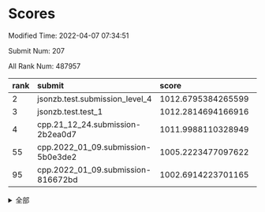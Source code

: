 # Scores

Modified Time: 2022-04-07 07:34:51

Submit Num: 207

All Rank Num: 487957

| rank |               submit               |       score        |       sigma        | pk_num |
| :--- | :--------------------------------- | :----------------- | :----------------- | :----- |
| 2    | jsonzb.test.submission_level_4     | 1012.6795384265599 | 0.7834175147473722 | 9427   |
| 3    | jsonzb.test.test_1                 | 1012.2814694166916 | 0.7777015198094822 | 9429   |
| 4    | cpp.21_12_24.submission-2b2ea0d7   | 1011.9988110328949 | 0.8024323122358533 | 9426   |
| 55   | cpp.2022_01_09.submission-5b0e3de2 | 1005.2223477097622 | 0.7238173449140661 | 9433   |
| 95   | cpp.2022_01_09.submission-816672bd | 1002.6914223701165 | 0.7073242054828    | 9426   |


<details>
<summary>全部</summary>

| rank |                 submit                 |       score        |       sigma        | pk_num |
| :--- | :------------------------------------- | :----------------- | :----------------- | :----- |
| 1    | gobigger.level_3.submission_level_3_39 | 1012.7924705510956 | 0.807626553523558  | 9428   |
| 2    | jsonzb.test.submission_level_4         | 1012.6795384265599 | 0.7834175147473722 | 9427   |
| 3    | jsonzb.test.test_1                     | 1012.2814694166916 | 0.7777015198094822 | 9429   |
| 4    | cpp.21_12_24.submission-2b2ea0d7       | 1011.9988110328949 | 0.8024323122358533 | 9426   |
| 5    | gobigger.level_3.submission_level_3_23 | 1011.3636824928371 | 0.778131041862785  | 9434   |
| 6    | gobigger.level_3.submission_level_3_15 | 1011.3045986912545 | 0.77820320315913   | 9432   |
| 7    | gobigger.level_3.submission_level_3_12 | 1011.0173904120721 | 0.7847959627249615 | 9433   |
| 8    | gobigger.level_3.submission_level_3_8  | 1011.0043219789147 | 0.7784926377734395 | 9430   |
| 9    | gobigger.level_3.submission_level_3_17 | 1010.9938013837227 | 0.7626778392206125 | 9433   |
| 10   | gobigger.level_3.submission_level_3_32 | 1010.9362652084882 | 0.7728110478846737 | 9430   |
| 11   | gobigger.level_3.submission_level_3_37 | 1010.7379487336489 | 0.7840063487286095 | 9430   |
| 12   | gobigger.level_3.submission_level_3_9  | 1010.7121293778981 | 0.7638722330343197 | 9426   |
| 13   | gobigger.level_3.submission_level_3_25 | 1010.7034885221104 | 0.7662430738774768 | 9426   |
| 14   | gobigger.level_3.submission_level_3_43 | 1010.6830423339052 | 0.7753941851595966 | 9427   |
| 15   | gobigger.level_3.submission_level_3_44 | 1010.5337602804541 | 0.793411190791735  | 9433   |
| 16   | gobigger.level_3.submission_level_3_24 | 1010.5153736993079 | 0.7530888074778187 | 9428   |
| 17   | gobigger.level_3.submission_level_3_48 | 1010.4389919154312 | 0.7742528232508921 | 9430   |
| 18   | gobigger.level_3.submission_level_3_36 | 1010.4088185695188 | 0.7518698040281916 | 9430   |
| 19   | gobigger.level_3.submission_level_3_22 | 1010.3743075875357 | 0.7768834106294835 | 9431   |
| 20   | gobigger.level_3.submission_level_3_42 | 1010.3653463165674 | 0.7687215822173201 | 9433   |
| 21   | gobigger.level_3.submission_level_3_40 | 1010.2574046668664 | 0.7550423437611572 | 9426   |
| 22   | gobigger.level_3.submission_level_3_33 | 1010.0843749645795 | 0.7518626455204388 | 9429   |
| 23   | gobigger.level_3.submission_level_3_7  | 1010.0535361117005 | 0.7615068844655486 | 9433   |
| 24   | gobigger.level_3.submission_level_3_0  | 1009.9660494795446 | 0.7613594052466861 | 9424   |
| 25   | gobigger.level_3.submission_level_3_18 | 1009.9595126857266 | 0.7489503880707458 | 9432   |
| 26   | gobigger.level_3.submission_level_3_26 | 1009.8435965874112 | 0.7762528702222441 | 9433   |
| 27   | gobigger.level_3.submission_level_3_35 | 1009.8249747390396 | 0.77891685666758   | 9431   |
| 28   | gobigger.level_3.submission_level_3_13 | 1009.7934123930542 | 0.7600002899907995 | 9434   |
| 29   | gobigger.level_3.submission_level_3_49 | 1009.7381302800876 | 0.7590991107783102 | 9428   |
| 30   | gobigger.level_3.submission_level_3_47 | 1009.7102842218507 | 0.7477508158976945 | 9425   |
| 31   | gobigger.level_3.submission_level_3_30 | 1009.6448230362018 | 0.7513137678944448 | 9430   |
| 32   | gobigger.level_3.submission_level_3_3  | 1009.642557695098  | 0.7449034755814528 | 9426   |
| 33   | gobigger.level_3.submission_level_3_2  | 1009.5454535594474 | 0.7516868785259113 | 9431   |
| 34   | gobigger.level_3.submission_level_3_19 | 1009.4670168403785 | 0.7586080494518164 | 9423   |
| 35   | gobigger.level_3.submission_level_3_5  | 1009.4052456577883 | 0.7608333148596136 | 9428   |
| 36   | gobigger.level_3.submission_level_3_45 | 1009.3917934572963 | 0.7628902227513394 | 9434   |
| 37   | gobigger.level_3.submission_level_3_10 | 1009.3671398455454 | 0.762415286941052  | 9430   |
| 38   | gobigger.level_3.submission_level_3_46 | 1009.3631217760436 | 0.7442829476203349 | 9425   |
| 39   | gobigger.level_3.submission_level_3_11 | 1009.3426583717675 | 0.7711906068669261 | 9426   |
| 40   | gobigger.level_3.submission_level_3_41 | 1009.3255890406583 | 0.7403916156280903 | 9426   |
| 41   | gobigger.level_3.submission_level_3_31 | 1009.3222284060519 | 0.7569582605146236 | 9433   |
| 42   | gobigger.level_3.submission_level_3_4  | 1009.2757678170715 | 0.7480857573818502 | 9426   |
| 43   | gobigger.level_3.submission_level_3_6  | 1009.2579615508115 | 0.7632702385927371 | 9427   |
| 44   | gobigger.level_3.submission_level_3_34 | 1009.1959608793487 | 0.7512126795461074 | 9427   |
| 45   | gobigger.level_3.submission_level_3_1  | 1009.1914044452938 | 0.7409717691276065 | 9430   |
| 46   | gobigger.level_3.submission_level_3_16 | 1009.1188825077014 | 0.7557093700433143 | 9431   |
| 47   | gobigger.level_3.submission_level_3_27 | 1009.0332359895272 | 0.7491229860702139 | 9431   |
| 48   | gobigger.level_3.submission_level_3_21 | 1009.020506747473  | 0.7705888674355386 | 9421   |
| 49   | gobigger.level_3.submission_level_3_29 | 1008.9687105953533 | 0.7482741296382526 | 9429   |
| 50   | gobigger.level_3.submission_level_3_14 | 1008.9071597169473 | 0.7482760820786576 | 9429   |
| 51   | gobigger.level_3.submission_level_3_38 | 1008.803706447649  | 0.7456405769626161 | 9424   |
| 52   | gobigger.level_3.submission_level_3_28 | 1008.6931838900407 | 0.7245927895360824 | 9433   |
| 53   | gobigger.level_3.submission_level_3_20 | 1008.5325690300475 | 0.7443160064687258 | 9428   |
| 54   | gobigger.level_1.submission_level_1_49 | 1005.2239543374719 | 0.7211946845509463 | 9426   |
| 55   | cpp.2022_01_09.submission-5b0e3de2     | 1005.2223477097622 | 0.7238173449140661 | 9433   |
| 56   | gobigger.level_1.submission_level_1_45 | 1005.0537702658809 | 0.7274424294494994 | 9430   |
| 57   | gobigger.level_1.submission_level_1_43 | 1004.6803993514228 | 0.7157536921868342 | 9431   |
| 58   | gobigger.level_1.submission_level_1_35 | 1004.6333639019568 | 0.7234879039353364 | 9427   |
| 59   | gobigger.level_1.submission_level_1_23 | 1004.5069695706825 | 0.713717676255135  | 9431   |
| 60   | gobigger.level_1.submission_level_1_19 | 1004.4711157345753 | 0.7165865493965043 | 9432   |
| 61   | gobigger.level_1.submission_level_1_4  | 1004.0260312607821 | 0.7139387556373831 | 9429   |
| 62   | gobigger.level_1.submission_level_1_17 | 1004.0237986758775 | 0.7220215373643645 | 9430   |
| 63   | gobigger.level_1.submission_level_1_29 | 1003.9983403644618 | 0.7146232666813667 | 9430   |
| 64   | gobigger.level_1.submission_level_1_16 | 1003.9427323242767 | 0.707789177924196  | 9430   |
| 65   | gobigger.level_1.submission_level_1_37 | 1003.8001256147927 | 0.7180591208996963 | 9423   |
| 66   | gobigger.level_1.submission_level_1_10 | 1003.7501170033711 | 0.7195172929447903 | 9429   |
| 67   | gobigger.level_1.submission_level_1_38 | 1003.6876822373524 | 0.7199435995542515 | 9429   |
| 68   | gobigger.level_1.submission_level_1_36 | 1003.6646736049771 | 0.7185142933415816 | 9433   |
| 69   | gobigger.level_1.submission_level_1_6  | 1003.5974238481805 | 0.7280574004384135 | 9426   |
| 70   | gobigger.level_1.submission_level_1_32 | 1003.5803189169395 | 0.7099266357370488 | 9432   |
| 71   | gobigger.level_1.submission_level_1_9  | 1003.5720683301107 | 0.7090352515414117 | 9427   |
| 72   | gobigger.level_1.submission_level_1_11 | 1003.4884718470498 | 0.707545672476707  | 9425   |
| 73   | gobigger.level_1.submission_level_1_47 | 1003.4672490782579 | 0.7148432949322728 | 9430   |
| 74   | gobigger.level_1.submission_level_1_7  | 1003.4135075240846 | 0.7179810749706045 | 9431   |
| 75   | gobigger.level_1.submission_level_1_42 | 1003.3720594059323 | 0.7010825899761989 | 9432   |
| 76   | gobigger.level_1.submission_level_1_41 | 1003.3702798322041 | 0.7258991460858449 | 9433   |
| 77   | gobigger.level_1.submission_level_1_25 | 1003.3483511752233 | 0.7201542790231548 | 9432   |
| 78   | gobigger.level_1.submission_level_1_40 | 1003.3259778689783 | 0.7113828573378177 | 9426   |
| 79   | gobigger.level_1.submission_level_1_28 | 1003.273307449639  | 0.7131942494806702 | 9434   |
| 80   | gobigger.level_1.submission_level_1_1  | 1003.2449428083002 | 0.7205933697029152 | 9432   |
| 81   | gobigger.level_1.submission_level_1_2  | 1003.2448996277404 | 0.7196620077759582 | 9430   |
| 82   | gobigger.level_1.submission_level_1_26 | 1003.2045379003958 | 0.7291637961214504 | 9426   |
| 83   | gobigger.level_1.submission_level_1_44 | 1003.193149518633  | 0.7057663432404861 | 9432   |
| 84   | gobigger.level_1.submission_level_1_21 | 1003.1684902787405 | 0.704619905807101  | 9427   |
| 85   | gobigger.level_1.submission_level_1_24 | 1003.1089135531945 | 0.7257741260703326 | 9432   |
| 86   | gobigger.level_1.submission_level_1_20 | 1003.0147540342869 | 0.7009784688659847 | 9430   |
| 87   | gobigger.level_1.submission_level_1_14 | 1002.9807054025651 | 0.7191372297925755 | 9429   |
| 88   | gobigger.level_1.submission_level_1_3  | 1002.9601579827174 | 0.7216368037015346 | 9438   |
| 89   | gobigger.level_1.submission_level_1_27 | 1002.9550003071151 | 0.7290746510958845 | 9428   |
| 90   | gobigger.level_1.submission_level_1_15 | 1002.9487999202298 | 0.7020498245545402 | 9422   |
| 91   | gobigger.level_1.submission_level_1_22 | 1002.9361159983862 | 0.7072173550202587 | 9428   |
| 92   | gobigger.level_1.submission_level_1_30 | 1002.8851813477867 | 0.7155326584698711 | 9426   |
| 93   | gobigger.level_1.submission_level_1_12 | 1002.855215985818  | 0.7250255966685109 | 9430   |
| 94   | gobigger.level_1.submission_level_1_48 | 1002.723962995186  | 0.725658455528913  | 9429   |
| 95   | cpp.2022_01_09.submission-816672bd     | 1002.6914223701165 | 0.7073242054828    | 9426   |
| 96   | gobigger.level_1.submission_level_1_5  | 1002.680418952756  | 0.7118304930771364 | 9434   |
| 97   | gobigger.level_1.submission_level_1_39 | 1002.608245803015  | 0.7088823599483841 | 9428   |
| 98   | gobigger.level_1.submission_level_1_0  | 1002.5763994913186 | 0.7227918996961441 | 9430   |
| 99   | gobigger.level_1.submission_level_1_33 | 1002.497793680644  | 0.7082861349373457 | 9429   |
| 100  | gobigger.level_1.submission_level_1_34 | 1002.4447250313949 | 0.7125224891062366 | 9430   |
| 101  | gobigger.level_1.submission_level_1_18 | 1002.3657309343829 | 0.7132034494467303 | 9431   |
| 102  | gobigger.level_1.submission_level_1_46 | 1002.3340883237481 | 0.7123689262265847 | 9426   |
| 103  | gobigger.level_1.submission_level_1_31 | 1002.326462127473  | 0.6997036598469669 | 9428   |
| 104  | gobigger.level_1.submission_level_1_8  | 1002.2039543455472 | 0.7148236886203879 | 9425   |
| 105  | gobigger.level_1.submission_level_1_13 | 1001.9916116221063 | 0.7042968552701075 | 9425   |
| 106  | gobigger.random.submission_random_6    | 997.564547813912   | 0.7026538222475094 | 9422   |
| 107  | gobigger.random.submission_random_25   | 997.3058357008573  | 0.7122762732894612 | 9428   |
| 108  | gobigger.random.submission_random_21   | 997.2896352455316  | 0.7158886741324139 | 9431   |
| 109  | gobigger.random.submission_random_49   | 996.9901962306304  | 0.7050436936283672 | 9430   |
| 110  | gobigger.random.submission_random_29   | 996.9770595217277  | 0.6960545829228191 | 9423   |
| 111  | gobigger.random.submission_random_44   | 996.9672530261322  | 0.7070691830242963 | 9428   |
| 112  | gobigger.random.submission_random_9    | 996.8360388997351  | 0.7105517021711383 | 9432   |
| 113  | gobigger.random.submission_random_3    | 996.7722712340687  | 0.7022305476712135 | 9428   |
| 114  | gobigger.random.submission_random_42   | 996.7137407357109  | 0.7097436639915939 | 9429   |
| 115  | gobigger.random.submission_random_7    | 996.5931775440974  | 0.7264121724457488 | 9431   |
| 116  | gobigger.random.submission_random_34   | 996.566479384136   | 0.7072831449296931 | 9428   |
| 117  | gobigger.random.submission_random_36   | 996.5492084763874  | 0.7020381085314416 | 9433   |
| 118  | gobigger.random.submission_random_1    | 996.5280268614699  | 0.7060979502795451 | 9429   |
| 119  | gobigger.random.submission_random_18   | 996.4798219915621  | 0.7186791219198784 | 9427   |
| 120  | gobigger.random.submission_random_17   | 996.4595313357663  | 0.7132486213229234 | 9432   |
| 121  | gobigger.random.submission_random_23   | 996.4243503166418  | 0.7219467751985585 | 9426   |
| 122  | gobigger.random.submission_random_19   | 996.388624270682   | 0.7091627801226669 | 9431   |
| 123  | gobigger.random.submission_random_40   | 996.329653540886   | 0.6972475628178093 | 9435   |
| 124  | gobigger.random.submission_random_12   | 996.3228730386921  | 0.7064642234289259 | 9423   |
| 125  | gobigger.random.submission_random_2    | 996.3064918712404  | 0.7049231110722615 | 9435   |
| 126  | gobigger.random.submission_random_0    | 996.3001465375436  | 0.7060443773608993 | 9427   |
| 127  | gobigger.random.submission_random_31   | 996.2710450431217  | 0.7173828174160414 | 9423   |
| 128  | gobigger.random.submission_random_10   | 996.2033278972376  | 0.7078066194630633 | 9427   |
| 129  | gobigger.random.submission_random_33   | 996.1814488482387  | 0.7141785869334274 | 9431   |
| 130  | gobigger.random.submission_random_8    | 996.1696553882156  | 0.7101261339807543 | 9428   |
| 131  | gobigger.random.submission_random_11   | 996.0927302598997  | 0.6987601668312101 | 9425   |
| 132  | gobigger.random.submission_random_16   | 996.0586749744955  | 0.7137399809136638 | 9430   |
| 133  | gobigger.random.submission_random_15   | 995.9813816315506  | 0.7200883971517823 | 9428   |
| 134  | gobigger.random.submission_random_39   | 995.9786388774091  | 0.7094434814656557 | 9430   |
| 135  | gobigger.random.submission_random_35   | 995.9632879645991  | 0.718630761578371  | 9429   |
| 136  | gobigger.random.submission_random_45   | 995.9026982151922  | 0.6987396965778913 | 9429   |
| 137  | gobigger.random.submission_random_14   | 995.8583923151612  | 0.7116858207581209 | 9434   |
| 138  | gobigger.random.submission_random_32   | 995.857527911468   | 0.7129144268818765 | 9429   |
| 139  | gobigger.random.submission_random_48   | 995.7991083035727  | 0.7270611536860018 | 9431   |
| 140  | gobigger.random.submission_random_30   | 995.7454794459795  | 0.7160839526505686 | 9429   |
| 141  | gobigger.random.submission_random_24   | 995.7418380878914  | 0.7078201308152899 | 9428   |
| 142  | gobigger.random.submission_random_37   | 995.5993636542242  | 0.7164216384669712 | 9429   |
| 143  | gobigger.random.submission_random_43   | 995.5923101049101  | 0.6940466702092322 | 9428   |
| 144  | gobigger.random.submission_random_28   | 995.5826087378972  | 0.7209540601430886 | 9435   |
| 145  | gobigger.random.submission_random_4    | 995.5451363695023  | 0.7059630463113806 | 9427   |
| 146  | gobigger.random.submission_random_22   | 995.4354607986668  | 0.7192908215114115 | 9428   |
| 147  | gobigger.random.submission_random_26   | 995.3865723221201  | 0.7065517657406521 | 9428   |
| 148  | gobigger.random.submission_random_20   | 995.3645092541144  | 0.7102464046891775 | 9431   |
| 149  | gobigger.random.submission_random_27   | 995.2465435186488  | 0.7097295706841629 | 9428   |
| 150  | gobigger.random.submission_random_5    | 995.0958826213417  | 0.7273031903561817 | 9435   |
| 151  | gobigger.random.submission_random_38   | 995.069672360393   | 0.7149137688514693 | 9433   |
| 152  | gobigger.random.submission_random_46   | 994.9072101762146  | 0.7038953078647165 | 9432   |
| 153  | gobigger.random.submission_random_13   | 994.7613542371521  | 0.7156501815981203 | 9430   |
| 154  | gobigger.level_2.submission_level_2_1  | 994.4491701030609  | 0.7224029741201744 | 9430   |
| 155  | gobigger.random.submission_random_41   | 994.3590730868345  | 0.7042961697549702 | 9427   |
| 156  | gobigger.random.submission_random_47   | 994.2853974140068  | 0.7214064115808829 | 9424   |
| 157  | gobigger.level_2.submission_level_2_44 | 993.920997382372   | 0.7294805717417561 | 9426   |
| 158  | gobigger.level_2.submission_level_2_5  | 993.8959311802855  | 0.7439055596049045 | 9427   |
| 159  | gobigger.level_2.submission_level_2_12 | 993.8829029428431  | 0.726375701675455  | 9426   |
| 160  | gobigger.level_2.submission_level_2_11 | 993.790835527665   | 0.7490870577471948 | 9433   |
| 161  | gobigger.level_2.submission_level_2_22 | 993.7389577836752  | 0.7488920376193835 | 9435   |
| 162  | gobigger.level_2.submission_level_2_18 | 993.7301472266954  | 0.7256940508055058 | 9430   |
| 163  | gobigger.level_2.submission_level_2_15 | 993.2412240985154  | 0.737706657527176  | 9434   |
| 164  | gobigger.level_2.submission_level_2_24 | 993.1130810317892  | 0.7266661288978136 | 9431   |
| 165  | gobigger.level_2.submission_level_2_38 | 993.0484174513298  | 0.7503035512563554 | 9432   |
| 166  | gobigger.level_2.submission_level_2_49 | 993.0257842198263  | 0.7478563931055872 | 9425   |
| 167  | gobigger.level_2.submission_level_2_4  | 993.0143529563643  | 0.7408521987300201 | 9431   |
| 168  | gobigger.level_2.submission_level_2_31 | 992.9154749681721  | 0.7444260847944946 | 9427   |
| 169  | gobigger.level_2.submission_level_2_45 | 992.8892401060739  | 0.7316357182520643 | 9435   |
| 170  | gobigger.level_2.submission_level_2_25 | 992.8286808531468  | 0.7476104722114676 | 9428   |
| 171  | gobigger.level_2.submission_level_2_35 | 992.8223985924835  | 0.7390588531333184 | 9428   |
| 172  | gobigger.level_2.submission_level_2_36 | 992.5918597680302  | 0.7312616950224957 | 9427   |
| 173  | gobigger.level_2.submission_level_2_28 | 992.5096560844328  | 0.7513960960411828 | 9431   |
| 174  | gobigger.level_2.submission_level_2_9  | 992.4947441292854  | 0.7455689461676247 | 9430   |
| 175  | gobigger.level_2.submission_level_2_0  | 992.4890990868597  | 0.7568799055549957 | 9427   |
| 176  | gobigger.level_2.submission_level_2_6  | 992.4781671942676  | 0.7368746020142716 | 9424   |
| 177  | gobigger.level_2.submission_level_2_10 | 992.3450493024337  | 0.746754146861909  | 9426   |
| 178  | gobigger.level_2.submission_level_2_30 | 992.3104081936201  | 0.75464913442811   | 9432   |
| 179  | gobigger.level_2.submission_level_2_2  | 992.2885557565672  | 0.7588608594207368 | 9428   |
| 180  | gobigger.level_2.submission_level_2_39 | 992.2423976383609  | 0.740014068806903  | 9423   |
| 181  | gobigger.level_2.submission_level_2_47 | 992.2107127245444  | 0.7614227594710458 | 9430   |
| 182  | gobigger.level_2.submission_level_2_34 | 992.1688492004537  | 0.7388449558379122 | 9427   |
| 183  | gobigger.level_2.submission_level_2_42 | 992.126979262891   | 0.7590577360733243 | 9436   |
| 184  | gobigger.level_2.submission_level_2_46 | 991.9918285942692  | 0.7500203917433647 | 9429   |
| 185  | gobigger.level_2.submission_level_2_33 | 991.9280178823303  | 0.7446711687912397 | 9432   |
| 186  | gobigger.level_2.submission_level_2_43 | 991.8674708071726  | 0.7420260602685458 | 9428   |
| 187  | gobigger.level_2.submission_level_2_3  | 991.8373850070785  | 0.7554788122006153 | 9433   |
| 188  | gobigger.level_2.submission_level_2_21 | 991.7558910033612  | 0.7459860427445442 | 9432   |
| 189  | gobigger.level_2.submission_level_2_27 | 991.7384254125295  | 0.7639576254933798 | 9427   |
| 190  | gobigger.level_2.submission_level_2_26 | 991.7235522927133  | 0.7306280822962571 | 9427   |
| 191  | gobigger.level_2.submission_level_2_40 | 991.6793074023246  | 0.7432575720294774 | 9431   |
| 192  | gobigger.level_2.submission_level_2_13 | 991.5397669050413  | 0.7490705522681377 | 9425   |
| 193  | gobigger.level_2.submission_level_2_14 | 991.4483293490481  | 0.7491482534118067 | 9428   |
| 194  | gobigger.level_2.submission_level_2_37 | 991.3693521566988  | 0.7571963974463564 | 9424   |
| 195  | gobigger.level_2.submission_level_2_17 | 991.2822693500893  | 0.7679097983849653 | 9429   |
| 196  | gobigger.level_2.submission_level_2_8  | 991.1954195263569  | 0.7808779525423467 | 9427   |
| 197  | gobigger.level_2.submission_level_2_19 | 991.1623929111968  | 0.745845884283626  | 9424   |
| 198  | gobigger.level_2.submission_level_2_41 | 991.1311811154255  | 0.737474261077856  | 9432   |
| 199  | gobigger.level_2.submission_level_2_48 | 991.0688327145825  | 0.7502098576632099 | 9429   |
| 200  | gobigger.level_2.submission_level_2_20 | 991.0280576267122  | 0.7563575636897465 | 9431   |
| 201  | gobigger.level_2.submission_level_2_32 | 990.9350338613634  | 0.754051476587997  | 9425   |
| 202  | gobigger.level_2.submission_level_2_7  | 990.8905496109176  | 0.7650290455913684 | 9430   |
| 203  | gobigger.level_2.submission_level_2_16 | 990.3796942052606  | 0.7645795490720999 | 9431   |
| 204  | gobigger.level_2.submission_level_2_23 | 990.3064999687678  | 0.788267593441075  | 9429   |
| 205  | gobigger.level_2.submission_level_2_29 | 989.9714773443478  | 0.7851554272440127 | 9433   |
| 206  | gobigger.none.submission_none_0        | 977.1829671904095  | 1.2752365579454208 | 9429   |
| 207  | gobigger.none.submission_none_1        | 976.0865376958823  | 1.5100405954217253 | 9432   |

</details>
